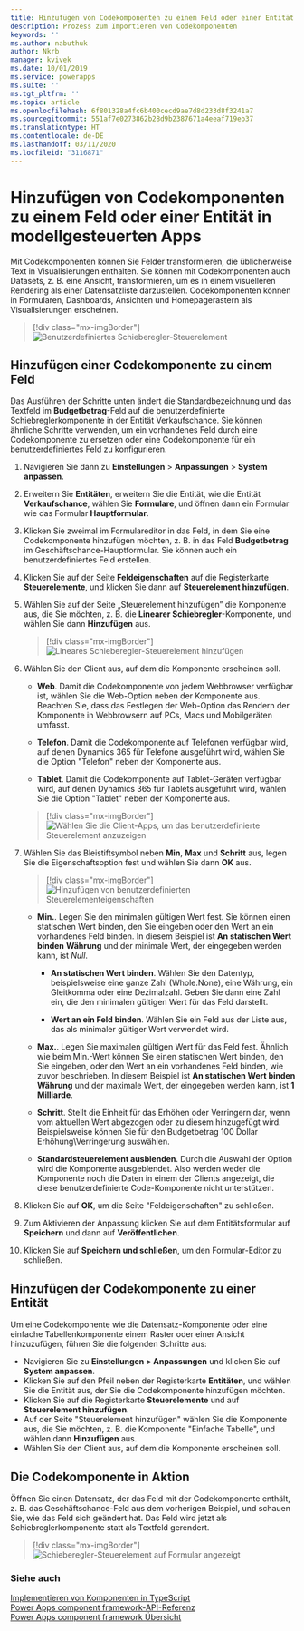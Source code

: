 ```yaml
---
title: Hinzufügen von Codekomponenten zu einem Feld oder einer Entität | Microsoft-Dokumentation
description: Prozess zum Importieren von Codekomponenten
keywords: ''
ms.author: nabuthuk
author: Nkrb
manager: kvivek
ms.date: 10/01/2019
ms.service: powerapps
ms.suite: ''
ms.tgt_pltfrm: ''
ms.topic: article
ms.openlocfilehash: 6f801328a4fc6b400cecd9ae7d8d233d8f3241a7
ms.sourcegitcommit: 551af7e0273862b28d9b2387671a4eeaf719eb37
ms.translationtype: HT
ms.contentlocale: de-DE
ms.lasthandoff: 03/11/2020
ms.locfileid: "3116871"
---
```

# <a name="add-code-components-to-a-field-or-entity-in-model-driven-apps"></a>Hinzufügen von Codekomponenten zu einem Feld oder einer Entität in modellgesteuerten Apps

Mit Codekomponenten können Sie Felder transformieren, die üblicherweise Text in Visualisierungen enthalten. Sie können mit Codekomponenten auch Datasets, z. B. eine Ansicht, transformieren, um es in einem visuelleren Rendering als einer Datensatzliste darzustellen. Codekomponenten können in Formularen, Dashboards, Ansichten und Homepagerastern als Visualisierungen erscheinen. 


   > [!div class="mx-imgBorder"] 
   > ![Benutzerdefiniertes Schieberegler-Steuerelement](../../maker/model-driven-apps/media/slider-control.PNG "Schieberegler-Steuerelement für ein Feld")

## <a name="add-a-code-component-to-a-field"></a>Hinzufügen einer Codekomponente zu einem Feld

Das Ausführen der Schritte unten ändert die Standardbezeichnung und das Textfeld im **Budgetbetrag**-Feld auf die benutzerdefinierte Schiebreglerkomponente in der Entität Verkaufschance. Sie können ähnliche Schritte verwenden, um ein vorhandenes Feld durch eine Codekomponente zu ersetzen oder eine Codekomponente für ein benutzerdefiniertes Feld zu konfigurieren.

1. Navigieren Sie dann zu **Einstellungen** > **Anpassungen** > **System anpassen**.

2. Erweitern Sie **Entitäten**, erweitern Sie die Entität, wie die Entität **Verkaufschance**, wählen Sie **Formulare**, und öffnen dann ein Formular wie das Formular **Hauptformular**.

3. Klicken Sie zweimal im Formulareditor in das Feld, in dem Sie eine Codekomponente hinzufügen möchten, z. B. in das Feld **Budgetbetrag** im Geschäftschance-Hauptformular. Sie können auch ein benutzerdefiniertes Feld erstellen.

4. Klicken Sie auf der Seite **Feldeigenschaften** auf die Registerkarte **Steuerelemente**, und klicken Sie dann auf **Steuerelement hinzufügen**.

5. Wählen Sie auf der Seite „Steuerelement hinzufügen” die Komponente aus, die Sie möchten, z. B. die **Linearer Schiebregler**-Komponente, und wählen Sie dann **Hinzufügen** aus.

   > [!div class="mx-imgBorder"] 
   > ![Lineares Schieberegler-Steuerelement hinzufügen](../../maker/model-driven-apps/media/add-slider.PNG "Lineares Schieberegler-Steuerelement hinzufügen")

6. Wählen Sie den Client aus, auf dem die Komponente erscheinen soll.

   - **Web**. Damit die Codekomponente von jedem Webbrowser verfügbar ist, wählen Sie die Web-Option neben der Komponente aus. Beachten Sie, dass das Festlegen der Web-Option das Rendern der Komponente in Webbrowsern auf PCs, Macs und Mobilgeräten umfasst.

   - **Telefon**. Damit die Codekomponente auf Telefonen verfügbar wird, auf denen Dynamics 365 für Telefone ausgeführt wird, wählen Sie die Option "Telefon" neben der Komponente aus.

   - **Tablet**. Damit die Codekomponente auf Tablet-Geräten verfügbar wird, auf denen Dynamics 365 für Tablets ausgeführt wird, wählen Sie die Option "Tablet" neben der Komponente aus.

   > [!div class="mx-imgBorder"] 
   > ![Wählen Sie die Client-Apps, um das benutzerdefinierte Steuerelement anzuzeigen](../../maker/model-driven-apps/media/choose-client.png "Wählen Sie die Client-Apps aus, um das benutzerdefinierte Steuerelement anzuzeigen") 

7. Wählen Sie das Bleistiftsymbol neben **Min**, **Max** und **Schritt** aus, legen Sie die Eigenschaftsoption fest und wählen Sie dann **OK** aus.  
   
   > [!div class="mx-imgBorder"] 
   > ![Hinzufügen von benutzerdefinierten Steuerelementeigenschaften](../../maker/model-driven-apps/media/ccf-add-properties.png "Hinzufügen von benutzerdefinierten Steuerelementeigenschaften")

   - **Min.**. Legen Sie den minimalen gültigen Wert fest. Sie können einen statischen Wert binden, den Sie eingeben oder den Wert an ein vorhandenes Feld binden. In diesem Beispiel ist **An statischen Wert binden** **Währung** und der minimale Wert, der eingegeben werden kann, ist *Null*.  
  
       - **An statischen Wert binden**. Wählen Sie den Datentyp, beispielsweise eine ganze Zahl (Whole.None), eine Währung, ein Gleitkomma oder eine Dezimalzahl. Geben Sie dann eine Zahl ein, die den minimalen gültigen Wert für das Feld darstellt.  
  
       - **Wert an ein Feld binden**. Wählen Sie ein Feld aus der Liste aus, das als minimaler gültiger Wert verwendet wird.  
  
   - **Max.**. Legen Sie maximalen gültigen Wert für das Feld fest. Ähnlich wie beim Min.-Wert können Sie einen statischen Wert binden, den Sie eingeben, oder den Wert an ein vorhandenes Feld binden, wie zuvor beschrieben. In diesem Beispiel ist **An statischen Wert binden** **Währung** und der maximale Wert, der eingegeben werden kann, ist **1 Milliarde**.  
  
   - **Schritt**. Stellt die Einheit für das Erhöhen oder Verringern dar, wenn vom aktuellen Wert abgezogen oder zu diesem hinzugefügt wird. Beispielsweise können Sie für den Budgetbetrag 100 Dollar Erhöhung\Verringerung auswählen.  
  
   - **Standardsteuerelement ausblenden**. Durch die Auswahl der Option wird die Komponente ausgeblendet. Also werden weder die Komponente noch die Daten in einem der Clients angezeigt, die diese benutzerdefinierte Code-Komponente nicht unterstützen.   
  
8. Klicken Sie auf **OK**, um die Seite "Feldeigenschaften" zu schließen.  
  
9. Zum Aktivieren der Anpassung klicken Sie auf dem Entitätsformular auf **Speichern** und dann auf **Veröffentlichen**.  
  
10. Klicken Sie auf **Speichern und schließen**, um den Formular-Editor zu schließen.  
  
## <a name="add-code-component-to-an-entity"></a>Hinzufügen der Codekomponente zu einer Entität

Um eine Codekomponente wie die Datensatz-Komponente oder eine einfache Tabellenkomponente einem Raster oder einer Ansicht hinzuzufügen, führen Sie die folgenden Schritte aus:

  - Navigieren Sie zu **Einstellungen > Anpassungen** und klicken Sie auf **System anpassen**.
  - Klicken Sie auf den Pfeil neben der Registerkarte **Entitäten**, und wählen Sie die Entität aus, der Sie die Codekomponente hinzufügen möchten. 
  - Klicken Sie auf die Registerkarte **Steuerelemente** und auf **Steuerelement hinzufügen**.
  - Auf der Seite "Steuerelement hinzufügen" wählen Sie die Komponente aus, die Sie möchten, z. B. die Komponente "Einfache Tabelle", und wählen dann **Hinzufügen** aus.
  - Wählen Sie den Client aus, auf dem die Komponente erscheinen soll.


## <a name="see-the-code-component-in-action"></a>Die Codekomponente in Aktion  

 Öffnen Sie einen Datensatz, der das Feld mit der Codekomponente enthält, z. B. das Geschäftschance-Feld aus dem vorherigen Beispiel, und schauen Sie, wie das Feld sich geändert hat. Das Feld wird jetzt als Schiebreglerkomponente statt als Textfeld gerendert.  

> [!div class="mx-imgBorder"] 
> ![Schieberegler-Steuerelement auf Formular angezeigt](../../maker/model-driven-apps/media/slider-control.PNG "Schieberegler-Steuerelement auf Formular angezeigt")  

### <a name="see-also"></a>Siehe auch

[Implementieren von Komponenten in TypeScript](implementing-controls-using-typescript.md)<br/>
[Power Apps component framework-API-Referenz](reference/index.md)<br/>
[Power Apps component framework Übersicht](overview.md)